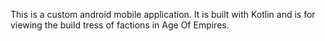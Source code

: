 This is a custom android mobile application. It is built with Kotlin and is for viewing the build tress of factions in Age Of Empires.
